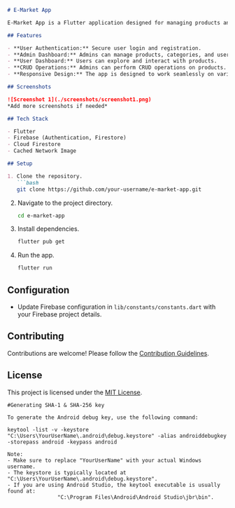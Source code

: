 ```markdown
# E-Market App

E-Market App is a Flutter application designed for managing products and user interactions. It provides features for both users and administrators.

## Features

- **User Authentication:** Secure user login and registration.
- **Admin Dashboard:** Admins can manage products, categories, and user roles.
- **User Dashboard:** Users can explore and interact with products.
- **CRUD Operations:** Admins can perform CRUD operations on products.
- **Responsive Design:** The app is designed to work seamlessly on various devices.

## Screenshots

![Screenshot 1](./screenshots/screenshot1.png)
*Add more screenshots if needed*

## Tech Stack

- Flutter
- Firebase (Authentication, Firestore)
- Cloud Firestore
- Cached Network Image

## Setup

1. Clone the repository.
   ```bash
   git clone https://github.com/your-username/e-market-app.git
   ```

2. Navigate to the project directory.
   ```bash
   cd e-market-app
   ```

3. Install dependencies.
   ```bash
   flutter pub get
   ```

4. Run the app.
   ```bash
   flutter run
   ```

## Configuration

- Update Firebase configuration in `lib/constants/constants.dart` with your Firebase project details.

## Contributing

Contributions are welcome! Please follow the [Contribution Guidelines](CONTRIBUTING.md).

## License

This project is licensed under the [MIT License](LICENSE).

```
#Generating SHA-1 & SHA-256 key

To generate the Android debug key, use the following command:

keytool -list -v -keystore "C:\Users\YourUserName\.android\debug.keystore" -alias androiddebugkey -storepass android -keypass android

Note: 
- Make sure to replace "YourUserName" with your actual Windows username.
- The keystore is typically located at "C:\Users\YourUserName\.android\debug.keystore".
- If you are using Android Studio, the keytool executable is usually found at:
                "C:\Program Files\Android\Android Studio\jbr\bin".
